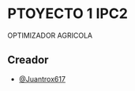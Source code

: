# PTOYECTO 1 IPC2


OPTIMIZADOR AGRICOLA


## Creador

- [@Juantrox617](https://github.com/Juantrox617)
